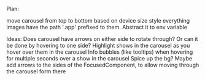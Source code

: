Plan:

move carousel from top to bottom based on device size
style everything
images have the path '.app' prefixed to them. Abstract it to env variable

Ideas:
Does carousel have arrows on either side to rotate through? Or can it be done by hovering to one side?
Highlight shows in the carousel as you hover over them in the carousel
Info bubbles (like tooltips) when hovering for multiple seconds over a show in the carousel
Spice up the bg?
Maybe add arrows to the sides of the FocusedComponent, to allow moving through the carousel form there
